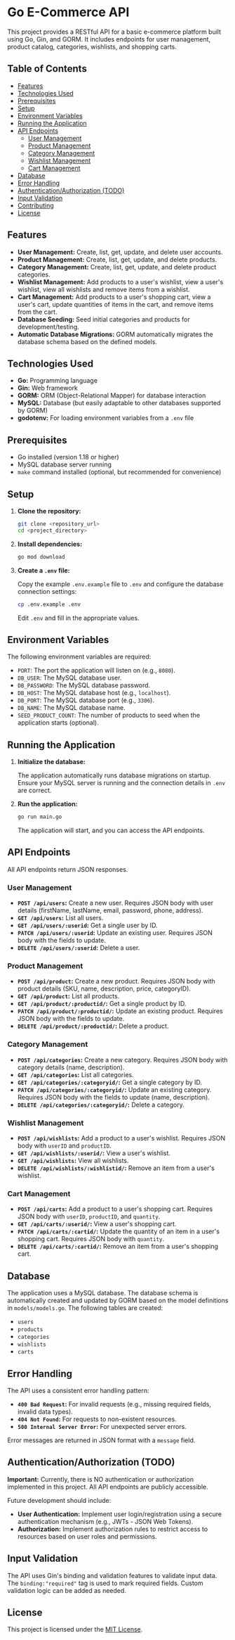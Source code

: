 # Go E-Commerce API

This project provides a RESTful API for a basic e-commerce platform built using Go, Gin, and GORM.  It includes endpoints for user management, product catalog, categories, wishlists, and shopping carts.

## Table of Contents

- [Features](#features)
- [Technologies Used](#technologies-used)
- [Prerequisites](#prerequisites)
- [Setup](#setup)
- [Environment Variables](#environment-variables)
- [Running the Application](#running-the-application)
- [API Endpoints](#api-endpoints)
    - [User Management](#user-management)
    - [Product Management](#product-management)
    - [Category Management](#category-management)
    - [Wishlist Management](#wishlist-management)
    - [Cart Management](#cart-management)
- [Database](#database)
- [Error Handling](#error-handling)
- [Authentication/Authorization (TODO)](#authenticationauthorization-todo)
- [Input Validation](#input-validation)
- [Contributing](#contributing)
- [License](#license)

## Features

*   **User Management:** Create, list, get, update, and delete user accounts.
*   **Product Management:** Create, list, get, update, and delete products.
*   **Category Management:** Create, list, get, update, and delete product categories.
*   **Wishlist Management:** Add products to a user's wishlist, view a user's wishlist, view all wishlists and remove items from a wishlist.
*   **Cart Management:** Add products to a user's shopping cart, view a user's cart, update quantities of items in the cart, and remove items from the cart.
*   **Database Seeding:** Seed initial categories and products for development/testing.
*   **Automatic Database Migrations:** GORM automatically migrates the database schema based on the defined models.

## Technologies Used

*   **Go:** Programming language
*   **Gin:** Web framework
*   **GORM:** ORM (Object-Relational Mapper) for database interaction
*   **MySQL:** Database (but easily adaptable to other databases supported by GORM)
*   **godotenv:** For loading environment variables from a `.env` file

## Prerequisites

*   Go installed (version 1.18 or higher)
*   MySQL database server running
*   `make` command installed (optional, but recommended for convenience)

## Setup

1.  **Clone the repository:**

    ```bash
    git clone <repository_url>
    cd <project_directory>
    ```

2.  **Install dependencies:**

    ```bash
    go mod download
    ```

3.  **Create a `.env` file:**

    Copy the example `.env.example` file to `.env` and configure the database connection settings:

    ```bash
    cp .env.example .env
    ```

    Edit `.env` and fill in the appropriate values.

## Environment Variables

The following environment variables are required:

*   `PORT`: The port the application will listen on (e.g., `8080`).
*   `DB_USER`: The MySQL database user.
*   `DB_PASSWORD`: The MySQL database password.
*   `DB_HOST`: The MySQL database host (e.g., `localhost`).
*   `DB_PORT`: The MySQL database port (e.g., `3306`).
*   `DB_NAME`: The MySQL database name.
*   `SEED_PRODUCT_COUNT`: The number of products to seed when the application starts (optional).

## Running the Application

1.  **Initialize the database:**

    The application automatically runs database migrations on startup.  Ensure your MySQL server is running and the connection details in `.env` are correct.

2.  **Run the application:**

    ```bash
    go run main.go
    ```

    The application will start, and you can access the API endpoints.

## API Endpoints

All API endpoints return JSON responses.

### User Management

*   **`POST /api/users`:** Create a new user.  Requires JSON body with user details (firstName, lastName, email, password, phone, address).
*   **`GET /api/users`:** List all users.
*   **`GET /api/users/:userid`:** Get a single user by ID.
*   **`PATCH /api/users/:userid`:** Update an existing user.  Requires JSON body with the fields to update.
*   **`DELETE /api/users/:userid`:** Delete a user.

### Product Management

*   **`POST /api/product`:** Create a new product.  Requires JSON body with product details (SKU, name, description, price, categoryID).
*   **`GET /api/product`:** List all products.
*   **`GET /api/product/:productid/`:** Get a single product by ID.
*   **`PATCH /api/product/:productid/`:** Update an existing product. Requires JSON body with the fields to update.
*   **`DELETE /api/product/:productid/`:** Delete a product.

### Category Management

*   **`POST /api/categories`:** Create a new category.  Requires JSON body with category details (name, description).
*   **`GET /api/categories`:** List all categories.
*   **`GET /api/categories/:categoryid/`:** Get a single category by ID.
*   **`PATCH /api/categories/:categoryid/`:** Update an existing category.  Requires JSON body with the fields to update (name, description).
*   **`DELETE /api/categories/:categoryid/`:** Delete a category.

### Wishlist Management

*   **`POST /api/wishlists`:** Add a product to a user's wishlist.  Requires JSON body with `userID` and `productID`.
*   **`GET /api/wishlists/:userid/`:** View a user's wishlist.
*   **`GET /api/wishlists`:** View all wishlists.
*   **`DELETE /api/wishlists/:wishlistid/`:** Remove an item from a user's wishlist.

### Cart Management

*   **`POST /api/carts`:** Add a product to a user's shopping cart. Requires JSON body with `userID`, `productID`, and `quantity`.
*   **`GET /api/carts/:userid/`:** View a user's shopping cart.
*   **`PATCH /api/carts/:cartid/`:** Update the quantity of an item in a user's shopping cart. Requires JSON body with `quantity`.
*   **`DELETE /api/carts/:cartid/`:** Remove an item from a user's shopping cart.

## Database

The application uses a MySQL database.  The database schema is automatically created and updated by GORM based on the model definitions in `models/models.go`.  The following tables are created:

*   `users`
*   `products`
*   `categories`
*   `wishlists`
*   `carts`

## Error Handling

The API uses a consistent error handling pattern:

*   **`400 Bad Request`:** For invalid requests (e.g., missing required fields, invalid data types).
*   **`404 Not Found`:** For requests to non-existent resources.
*   **`500 Internal Server Error`:** For unexpected server errors.

Error messages are returned in JSON format with a `message` field.

## Authentication/Authorization (TODO)

**Important:** Currently, there is NO authentication or authorization implemented in this project. All API endpoints are publicly accessible.

Future development should include:

*   **User Authentication:** Implement user login/registration using a secure authentication mechanism (e.g., JWTs - JSON Web Tokens).
*   **Authorization:** Implement authorization rules to restrict access to resources based on user roles and permissions.

## Input Validation

The API uses Gin's binding and validation features to validate input data.  The `binding:"required"` tag is used to mark required fields.  Custom validation logic can be added as needed.

## License

This project is licensed under the [MIT License](LICENSE).
